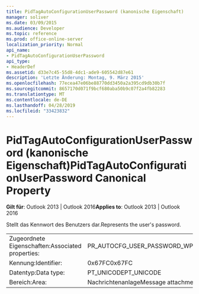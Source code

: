 ```yaml
---
title: PidTagAutoConfigurationUserPassword (kanonische Eigenschaft)
manager: soliver
ms.date: 03/09/2015
ms.audience: Developer
ms.topic: reference
ms.prod: office-online-server
localization_priority: Normal
api_name:
- PidTagAutoConfigurationUserPassword
api_type:
- HeaderDef
ms.assetid: d33e7c45-55d8-4dc1-ade9-605542d87e61
description: 'Letzte Änderung: Montag, 9. März 2015'
ms.openlocfilehash: 77ecea47e06be88770dd3450a2a395cd9db30b7f
ms.sourcegitcommit: 8657170d071f9bcf680aba50b9c07f2a4fb82283
ms.translationtype: MT
ms.contentlocale: de-DE
ms.lasthandoff: 04/28/2019
ms.locfileid: "33423832"
---
```

# <a name="pidtagautoconfigurationuserpassword-canonical-property"></a><span data-ttu-id="6ee4e-103">PidTagAutoConfigurationUserPassword (kanonische Eigenschaft)</span><span class="sxs-lookup"><span data-stu-id="6ee4e-103">PidTagAutoConfigurationUserPassword Canonical Property</span></span>

  
  
<span data-ttu-id="6ee4e-104">**Gilt für**: Outlook 2013 | Outlook 2016</span><span class="sxs-lookup"><span data-stu-id="6ee4e-104">**Applies to**: Outlook 2013 | Outlook 2016</span></span> 
  
<span data-ttu-id="6ee4e-105">Stellt das Kennwort des Benutzers dar.</span><span class="sxs-lookup"><span data-stu-id="6ee4e-105">Represents the user's password.</span></span>
  
|||
|:-----|:-----|
|<span data-ttu-id="6ee4e-106">Zugeordnete Eigenschaften:</span><span class="sxs-lookup"><span data-stu-id="6ee4e-106">Associated properties:</span></span>  <br/> |<span data-ttu-id="6ee4e-107">PR_AUTOCFG_USER_PASSWORD_W</span><span class="sxs-lookup"><span data-stu-id="6ee4e-107">PR_AUTOCFG_USER_PASSWORD_W</span></span>  <br/> |
|<span data-ttu-id="6ee4e-108">Kennung:</span><span class="sxs-lookup"><span data-stu-id="6ee4e-108">Identifier:</span></span>  <br/> |<span data-ttu-id="6ee4e-109">0x67FC</span><span class="sxs-lookup"><span data-stu-id="6ee4e-109">0x67FC</span></span>  <br/> |
|<span data-ttu-id="6ee4e-110">Datentyp:</span><span class="sxs-lookup"><span data-stu-id="6ee4e-110">Data type:</span></span>  <br/> |<span data-ttu-id="6ee4e-111">PT_UNICODE</span><span class="sxs-lookup"><span data-stu-id="6ee4e-111">PT_UNICODE</span></span>  <br/> |
|<span data-ttu-id="6ee4e-112">Bereich:</span><span class="sxs-lookup"><span data-stu-id="6ee4e-112">Area:</span></span>  <br/> |<span data-ttu-id="6ee4e-113">Nachrichtenanlage</span><span class="sxs-lookup"><span data-stu-id="6ee4e-113">Message attachment</span></span>  <br/> |
   

